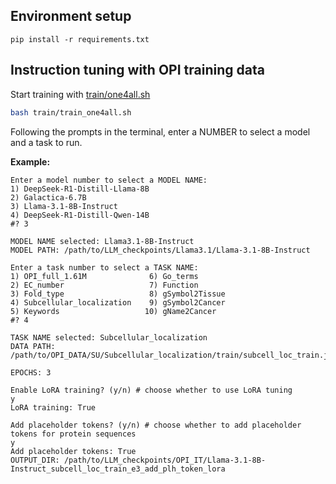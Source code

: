 ## Environment setup
```
pip install -r requirements.txt
```

## Instruction tuning with OPI training data
Start training with [train/one4all.sh](./train/train_one4all.sh)
```bash
bash train/train_one4all.sh
```

Following the prompts in the terminal, enter a NUMBER to select a model and a task to run.

**Example:**
```
Enter a model number to select a MODEL NAME:
1) DeepSeek-R1-Distill-Llama-8B
2) Galactica-6.7B
3) Llama-3.1-8B-Instruct
4) DeepSeek-R1-Distill-Qwen-14B
#? 3

MODEL NAME selected: Llama3.1-8B-Instruct
MODEL PATH: /path/to/LLM_checkpoints/Llama3.1/Llama-3.1-8B-Instruct

Enter a task number to select a TASK NAME:
1) OPI_full_1.61M              6) Go_terms
2) EC_number                   7) Function
3) Fold_type                   8) gSymbol2Tissue
4) Subcellular_localization    9) gSymbol2Cancer
5) Keywords                   10) gName2Cancer
#? 4

TASK NAME selected: Subcellular_localization
DATA PATH: /path/to/OPI_DATA/SU/Subcellular_localization/train/subcell_loc_train.json

EPOCHS: 3

Enable LoRA training? (y/n) # choose whether to use LoRA tuning
y
LoRA training: True

Add placeholder tokens? (y/n) # choose whether to add placeholder tokens for protein sequences
y
Add placeholder tokens: True
OUTPUT_DIR: /path/to/LLM_checkpoints/OPI_IT/Llama-3.1-8B-Instruct_subcell_loc_train_e3_add_plh_token_lora
```